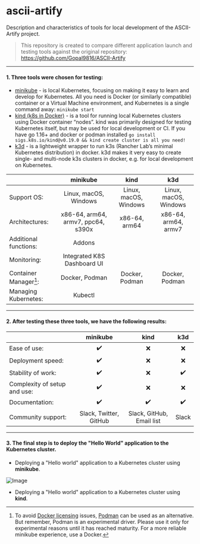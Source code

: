 # ascii-artify
Description and characteristics of tools for local development of the ASCII-Artify project.

>This repository is created to compare different application launch and testing tools against the original repository:
>https://github.com/Gopal9816/ASCII-Artify
---
#### 1. Three tools were chosen for testing:
* [minikube](https://minikube.sigs.k8s.io/docs/) - is local Kubernetes, focusing on making it easy to learn and develop for Kubernetes. All you need is Docker (or similarly compatible) container or a Virtual Machine environment, and Kubernetes is a single command away: `minikube start`
* [kind (k8s in Docker)](https://kind.sigs.k8s.io/) - is a tool for running local Kubernetes clusters using Docker container “nodes”. kind was primarily designed for testing Kubernetes itself, but may be used for local development or CI. If you have go 1.16+ and docker or podman installed ```go install sigs.k8s.io/kind@v0.19.0 && kind create cluster is all you need!```
* [k3d](https://k3d.io/) - is a lightweight wrapper to run k3s (Rancher Lab’s minimal Kubernetes distribution) in docker. k3d makes it very easy to create single- and multi-node k3s clusters in docker, e.g. for local development on Kubernetes.


|                      |       minikube                    |       kind           |       k3d            |
|:---------------------|:---------------------------------:|:--------------------:|:--------------------:|
|Support OS:           | Linux, macOS, Windows             | Linux, macOS, Windows| Linux, macOS, Windows|
|Architectures:        | x86-64, arm64, armv7, ppc64, s390x| x86-64, arm64        | x86-64, arm64, armv7 |
|Additional functions: | Addons                            |                      |                      |
|Monitoring:           | Integrated K8S Dashboard UI       |                      |                      |
|Container Manager[^1]:| Docker, Podman                    | Docker, Podman       | Docker, Podman       |
|Managing Kubernetes:  | Kubectl                           |                      |                      |  

[^1]: To avoid [Docker licensing](https://www.docker.com/pricing/) issues, [Podman](https://docs.podman.io/en/latest/) can be used as an alternative. But remember, Podman is an experimental driver. Please use it only for experimental reasons until it has reached maturity. For a more reliable minikube experience, use a Docker.
_ _ _
#### 2. After testing these three tools, we have the following results:

|                            |       minikube             |       kind               |       k3d            |
|:---------------------------|:--------------------------:|:------------------------:|:--------------------:|
|Ease of use:                | :heavy_check_mark:         | :x:                      | :x:                  |
|Deployment speed:           | :heavy_check_mark:         | :x:                      | :x:                  |
|Stability of work:          | :heavy_check_mark:         | :x:                      | :heavy_check_mark:   |
|Complexity of setup and use:| :heavy_check_mark:         | :x:                      | :x:                  |
|Documentation:              | :heavy_check_mark:         | :heavy_check_mark:       | :heavy_check_mark:   |
|Community support:          | Slack, Twitter, GitHub     | Slack, GitHub, Email list| Slack                |
_ _ _
#### 3. The final step is to deploy the "Hello World" application to the Kubernetes cluster.
* Deploying a "Hello world" application to a Kubernetes cluster using **minikube**.

![Image](https://github.com/redman-dev29/ascii-artify/blob/main/.data/minikube_demo.gif)

* Deploying a "Hello world" application to a Kubernetes cluster using **kind**.
